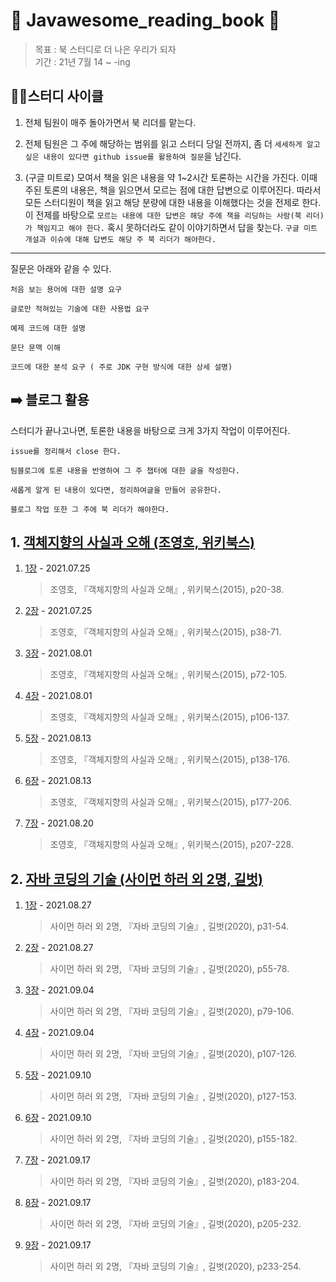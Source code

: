 # 📒 Javawesome_reading_book 📒
> 목표 : 북 스터디로 더 나은 우리가 되자  
기간 : 21년 7월 14 ~ -ing

  

## 🚴🏻스터디 사이클

1. 전체 팀원이 매주 돌아가면서 북 리더를 맡는다. 

2. 전체 팀원은 그 주에 해당하는 범위를 읽고 스터디 당일 전까지, 좀 더 `세세하게 알고 싶은 내용이 있다면 github issue를 활용하여 질문`을 남긴다.  

3. (구글 미트로) 모여서 책을 읽은 내용을 약 1~2시간 토론하는 시간을 가진다. 이때 주된 토론의 내용은, 책을 읽으면서 모르는 점에 대한 답변으로 이루어진다. 따라서 모든 스터디원이 책을 읽고 해당 분량에 대한 내용을 이해했다는 것을 전제로 한다. 이 전제를 바탕으로 `모르는 내용에 대한 답변은 해당 주에 책을 리딩하는 사람(북 리더)가 책임지고 해야 한다.` 혹시 못하더라도 같이 이야기하면서 답을 찾는다. `구글 미트 개설과 이슈에 대해 답변도 해당 주 북 리더가 해야한다. `
---



질문은 아래와 같을 수 있다. 

```
처음 보는 용어에 대한 설명 요구

글로만 적혀있는 기술에 대한 사용법 요구

예제 코드에 대한 설명

문단 문맥 이해

코드에 대한 분석 요구 ( 주로 JDK 구현 방식에 대한 상세 설명)
```

## ➡️ 블로그 활용
스터디가 끝나고나면, 토론한 내용을 바탕으로 크게 3가지 작업이 이루어진다.
```
issue를 정리해서 close 한다.

팀블로그에 토론 내용을 반영하여 그 주 챕터에 대한 글을 작성한다.

새롭게 알게 된 내용이 있다면, 정리하여글을 만들어 공유한다.

블로그 작업 또한 그 주에 북 리더가 해야한다. 
```



## 1. [객체지향의 사실과 오해 (조영호, 위키북스)](https://wikibook.co.kr/object-orientation/)

1. [1장](https://github.com/Java-Awesome/Javawesome_reading_book/tree/main/%EA%B0%9D%EC%B2%B4%EC%A7%80%ED%96%A5%EC%9D%98_%EC%82%AC%EC%8B%A4%EA%B3%BC_%EC%98%A4%ED%95%B4/1%EC%9E%A5) - 2021.07.25

   > 조영호, 『객체지향의 사실과 오해』, 위키북스(2015), p20-38.

2. [2장](https://github.com/Java-Awesome/Javawesome_reading_book/tree/main/%EA%B0%9D%EC%B2%B4%EC%A7%80%ED%96%A5%EC%9D%98_%EC%82%AC%EC%8B%A4%EA%B3%BC_%EC%98%A4%ED%95%B4/2%EC%9E%A5) - 2021.07.25

   >  조영호, 『객체지향의 사실과 오해』, 위키북스(2015), p38-71.

3. [3장](https://github.com/Java-Awesome/Javawesome_reading_book/tree/main/%EA%B0%9D%EC%B2%B4%EC%A7%80%ED%96%A5%EC%9D%98_%EC%82%AC%EC%8B%A4%EA%B3%BC_%EC%98%A4%ED%95%B4/3%EC%9E%A5) - 2021.08.01

   > 조영호, 『객체지향의 사실과 오해』, 위키북스(2015), p72-105.

4. [4장](https://github.com/Java-Awesome/Javawesome_reading_book/tree/main/%EA%B0%9D%EC%B2%B4%EC%A7%80%ED%96%A5%EC%9D%98_%EC%82%AC%EC%8B%A4%EA%B3%BC_%EC%98%A4%ED%95%B4/4%EC%9E%A5) - 2021.08.01

   >  조영호, 『객체지향의 사실과 오해』, 위키북스(2015), p106-137.
   
5. [5장](https://github.com/Java-Awesome/Javawesome_reading_book/tree/main/%EA%B0%9D%EC%B2%B4%EC%A7%80%ED%96%A5%EC%9D%98_%EC%82%AC%EC%8B%A4%EA%B3%BC_%EC%98%A4%ED%95%B4/5%EC%9E%A5) - 2021.08.13

   >  조영호, 『객체지향의 사실과 오해』, 위키북스(2015), p138-176.

6. [6장](https://github.com/Java-Awesome/Javawesome_reading_book/tree/main/%EA%B0%9D%EC%B2%B4%EC%A7%80%ED%96%A5%EC%9D%98_%EC%82%AC%EC%8B%A4%EA%B3%BC_%EC%98%A4%ED%95%B4/6%EC%9E%A5) - 2021.08.13

   >  조영호, 『객체지향의 사실과 오해』, 위키북스(2015), p177-206.
   
7. [7장](https://github.com/Java-Awesome/Javawesome_reading_book/tree/main/%EA%B0%9D%EC%B2%B4%EC%A7%80%ED%96%A5%EC%9D%98_%EC%82%AC%EC%8B%A4%EA%B3%BC_%EC%98%A4%ED%95%B4/7%EC%9E%A5) - 2021.08.20

   >  조영호, 『객체지향의 사실과 오해』, 위키북스(2015), p207-228.





## 2. [자바 코딩의 기술 (사이먼 하러 외 2명, 길벗)](https://wikibook.co.kr/object-orientation/)

1. [1장](https://github.com/Java-Awesome/Javawesome_reading_book/tree/main/%EC%9E%90%EB%B0%94_%EC%BD%94%EB%94%A9%EC%9D%98%EA%B8%B0%EC%88%A0/1%EC%9E%A5) - 2021.08.27

   > 사이먼 하러 외 2명, 『자바 코딩의 기술』, 길벗(2020), p31-54.

2. [2장](https://github.com/Java-Awesome/Javawesome_reading_book/tree/main/%EC%9E%90%EB%B0%94_%EC%BD%94%EB%94%A9%EC%9D%98%EA%B8%B0%EC%88%A0/2%EC%9E%A5) - 2021.08.27

   > 사이먼 하러 외 2명, 『자바 코딩의 기술』, 길벗(2020), p55-78.

3. [3장](https://github.com/Java-Awesome/Javawesome_reading_book/tree/main/%EC%9E%90%EB%B0%94_%EC%BD%94%EB%94%A9%EC%9D%98%EA%B8%B0%EC%88%A0/3%EC%9E%A5) - 2021.09.04

   > 사이먼 하러 외 2명, 『자바 코딩의 기술』, 길벗(2020), p79-106.

4. [4장](https://github.com/Java-Awesome/Javawesome_reading_book/tree/main/%EC%9E%90%EB%B0%94_%EC%BD%94%EB%94%A9%EC%9D%98%EA%B8%B0%EC%88%A0/4%EC%9E%A5) - 2021.09.04

   > 사이먼 하러 외 2명, 『자바 코딩의 기술』, 길벗(2020), p107-126.
   
5. [5장](https://github.com/Java-Awesome/Javawesome_reading_book/tree/main/%EC%9E%90%EB%B0%94_%EC%BD%94%EB%94%A9%EC%9D%98%EA%B8%B0%EC%88%A0/5%EC%9E%A5) - 2021.09.10

   > 사이먼 하러 외 2명, 『자바 코딩의 기술』, 길벗(2020), p127-153.

6. [6장](https://github.com/Java-Awesome/Javawesome_reading_book/tree/main/%EC%9E%90%EB%B0%94_%EC%BD%94%EB%94%A9%EC%9D%98%EA%B8%B0%EC%88%A0/6%EC%9E%A5) - 2021.09.10

   > 사이먼 하러 외 2명, 『자바 코딩의 기술』, 길벗(2020), p155-182.
   
7. [7장](https://github.com/Java-Awesome/Javawesome_reading_book/tree/main/%EC%9E%90%EB%B0%94_%EC%BD%94%EB%94%A9%EC%9D%98%EA%B8%B0%EC%88%A0/7%EC%9E%A5) - 2021.09.17

   > 사이먼 하러 외 2명, 『자바 코딩의 기술』, 길벗(2020), p183-204.

8. [8장](https://github.com/Java-Awesome/Javawesome_reading_book/tree/main/%EC%9E%90%EB%B0%94_%EC%BD%94%EB%94%A9%EC%9D%98%EA%B8%B0%EC%88%A0/8%EC%9E%A5) - 2021.09.17

   > 사이먼 하러 외 2명, 『자바 코딩의 기술』, 길벗(2020), p205-232.

9. [9장](https://github.com/Java-Awesome/Javawesome_reading_book/tree/main/%EC%9E%90%EB%B0%94_%EC%BD%94%EB%94%A9%EC%9D%98%EA%B8%B0%EC%88%A0/9%EC%9E%A5) - 2021.09.17

   > 사이먼 하러 외 2명, 『자바 코딩의 기술』, 길벗(2020), p233-254.
